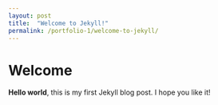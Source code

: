 ```yaml
---
layout: post
title:  "Welcome to Jekyll!"
permalink: /portfolio-1/welcome-to-jekyll/
---
```


# Welcome
**Hello world**, this is my first Jekyll blog post.
I hope you like it!